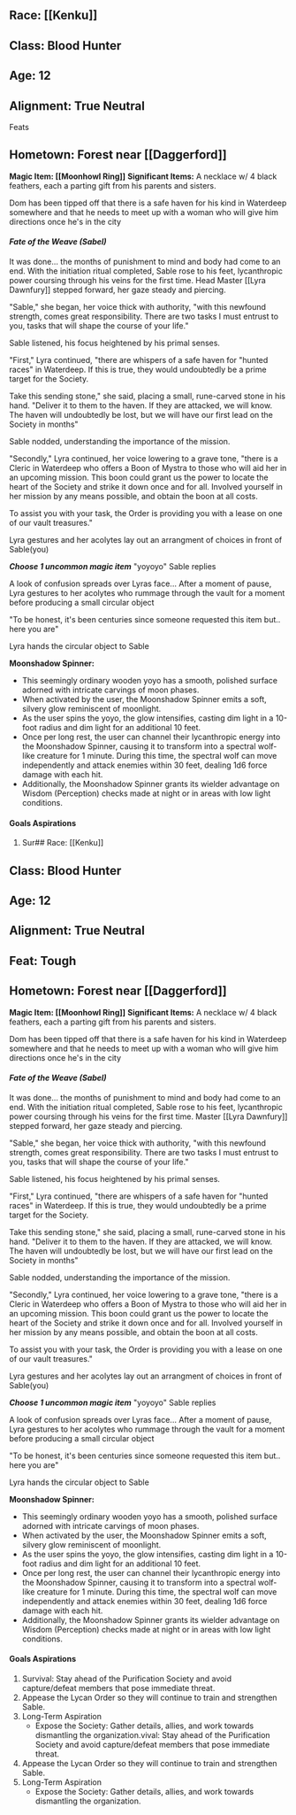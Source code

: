 ## Race: [[Kenku]]
## Class: Blood Hunter
## Age: 12
## Alignment: True Neutral

Feats
## Hometown: Forest near [[Daggerford]] 

**Magic Item: [[Moonhowl Ring]]**
**Significant Items:** A necklace w/ 4 black feathers, each a parting gift from his parents and sisters.

Dom has been tipped off that there is a safe haven for his kind in Waterdeep somewhere and that he needs to meet up with a woman who will give him directions once he's in the city

#### ***Fate of the Weave (Sabel)***

It was done... the months of punishment to mind and body had come to an end. With the initiation ritual completed, Sable rose to his feet, lycanthropic power coursing through his veins for the first time. Head Master [[Lyra Dawnfury]] stepped forward, her gaze steady and piercing.

"Sable," she began, her voice thick with authority, "with this newfound strength, comes great responsibility. There are two tasks I must entrust to you, tasks that will shape the course of your life."

Sable listened, his focus heightened by his primal senses.

"First," Lyra continued, "there are whispers of a safe haven for "hunted races" in Waterdeep. If this is true, they would undoubtedly be a prime target for the Society. 

Take this sending stone," she said, placing a small, rune-carved stone in his hand. "Deliver it to them to the haven. If they are attacked, we will know. The haven will undoubtedly be lost, but we will have our first lead on the Society in months"

Sable nodded, understanding the importance of the mission.

"Secondly," Lyra continued, her voice lowering to a grave tone, "there is a Cleric in Waterdeep who offers a Boon of Mystra to those who will aid her in an upcoming mission. This boon could grant us the power to locate the heart of the Society and strike it down once and for all. Involved yourself in her mission by any means possible, and obtain the boon at all costs.

To assist you with your task, the Order is providing you with a lease on one of our vault treasures."

Lyra gestures and her acolytes lay out an arrangment of choices in front of Sable(you)

***Choose 1 uncommon magic item***
"yoyoyo" Sable replies

A look of confusion spreads over Lyras face... After a moment of pause, Lyra gestures to her acolytes who rummage through the vault for a moment before producing a small circular object

"To be honest, it's been centuries since someone requested this item but.. here you are"

Lyra hands the circular object to Sable

**Moonshadow Spinner:**
- This seemingly ordinary wooden yoyo has a smooth, polished surface adorned with intricate carvings of moon phases.
- When activated by the user, the Moonshadow Spinner emits a soft, silvery glow reminiscent of moonlight.
- As the user spins the yoyo, the glow intensifies, casting dim light in a 10-foot radius and dim light for an additional 10 feet.
- Once per long rest, the user can channel their lycanthropic energy into the Moonshadow Spinner, causing it to transform into a spectral wolf-like creature for 1 minute. During this time, the spectral wolf can move independently and attack enemies within 30 feet, dealing 1d6 force damage with each hit.
- Additionally, the Moonshadow Spinner grants its wielder advantage on Wisdom (Perception) checks made at night or in areas with low light conditions.


#### Goals Aspirations
1) Sur## Race: [[Kenku]]
## Class: Blood Hunter
## Age: 12
## Alignment: True Neutral

## Feat: Tough
## Hometown: Forest near [[Daggerford]] 

**Magic Item: [[Moonhowl Ring]]**
**Significant Items:** A necklace w/ 4 black feathers, each a parting gift from his parents and sisters.

Dom has been tipped off that there is a safe haven for his kind in Waterdeep somewhere and that he needs to meet up with a woman who will give him directions once he's in the city

#### ***Fate of the Weave (Sabel)***

It was done... the months of punishment to mind and body had come to an end. With the initiation ritual completed, Sable rose to his feet, lycanthropic power coursing through his veins for the first time. Master [[Lyra Dawnfury]] stepped forward, her gaze steady and piercing.

"Sable," she began, her voice thick with authority, "with this newfound strength, comes great responsibility. There are two tasks I must entrust to you, tasks that will shape the course of your life."

Sable listened, his focus heightened by his primal senses.

"First," Lyra continued, "there are whispers of a safe haven for "hunted races" in Waterdeep. If this is true, they would undoubtedly be a prime target for the Society. 

Take this sending stone," she said, placing a small, rune-carved stone in his hand. "Deliver it to them to the haven. If they are attacked, we will know. The haven will undoubtedly be lost, but we will have our first lead on the Society in months"

Sable nodded, understanding the importance of the mission.

"Secondly," Lyra continued, her voice lowering to a grave tone, "there is a Cleric in Waterdeep who offers a Boon of Mystra to those who will aid her in an upcoming mission. This boon could grant us the power to locate the heart of the Society and strike it down once and for all. Involved yourself in her mission by any means possible, and obtain the boon at all costs.

To assist you with your task, the Order is providing you with a lease on one of our vault treasures."

Lyra gestures and her acolytes lay out an arrangment of choices in front of Sable(you)

***Choose 1 uncommon magic item***
"yoyoyo" Sable replies

A look of confusion spreads over Lyras face... After a moment of pause, Lyra gestures to her acolytes who rummage through the vault for a moment before producing a small circular object

"To be honest, it's been centuries since someone requested this item but.. here you are"

Lyra hands the circular object to Sable

**Moonshadow Spinner:**
- This seemingly ordinary wooden yoyo has a smooth, polished surface adorned with intricate carvings of moon phases.
- When activated by the user, the Moonshadow Spinner emits a soft, silvery glow reminiscent of moonlight.
- As the user spins the yoyo, the glow intensifies, casting dim light in a 10-foot radius and dim light for an additional 10 feet.
- Once per long rest, the user can channel their lycanthropic energy into the Moonshadow Spinner, causing it to transform into a spectral wolf-like creature for 1 minute. During this time, the spectral wolf can move independently and attack enemies within 30 feet, dealing 1d6 force damage with each hit.
- Additionally, the Moonshadow Spinner grants its wielder advantage on Wisdom (Perception) checks made at night or in areas with low light conditions.


#### Goals Aspirations
1) Survival: Stay ahead of the Purification Society and avoid capture/defeat members that pose immediate threat. 
2) Appease the Lycan Order so they will continue to train and strengthen Sable. 
3) Long-Term Aspiration 
	- Expose the Society: Gather details, allies, and work towards dismantling the organization.vival: Stay ahead of the Purification Society and avoid capture/defeat members that pose immediate threat. 
2) Appease the Lycan Order so they will continue to train and strengthen Sable. 
3) Long-Term Aspiration 
	- Expose the Society: Gather details, allies, and work towards dismantling the organization.